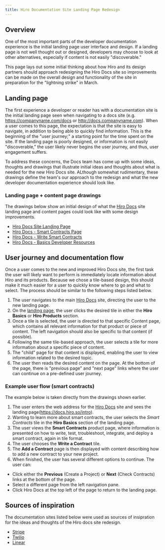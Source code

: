 ```yaml
---
title: Hiro Documentation Site Landing Page Redesign
---
```


## Overview

One of the most important parts of the developer documentation experience is the initial landing page user interface and design. If a landing page is not well thought out or designed, developers may choose to look at other alternatives, especially if content is not easily "discoverable."

This page lays out some initial thinking about how Hiro and its design partners should approach redesigning the Hiro Docs site so improvements can be made on the overall design and functionality of the site in preparation for the "lightning strike" in March.

## Landing page

The first experience a developer or reader has with a documentation site is the initial landing page seen when navigating to a docs site (e.g. https://companyname.com/docs or http://docs.companyname.com). When a user comes to this page, the expectation is that the site is easy to navigate, in addition to being able to quickly find information. This is the beginning of the "user journey;" a starting point for the time spent on the site. If the landing page is poorly designed, or information is not easily "discoverable," the user likely never begins the user journey, and thus, user engagement suffers.

To address these concerns, the Docs team has come up with some ideas, thoughts and drawings that illustrate initial ideas and thoughts about what is needed for the new Hiro Docs site. ALthough somewhat rudimentary, these drawings define the team's our approach to the redesign and what the new developer documentation experience should look like.

### Landing page + content page drawings

The drawings below show an initial design of what the [Hiro Docs](https://docs.hiro.so/) site landing page and content pages could look like with some design improvements.

- [Hiro Docs Site Landing Page](images/hiro-landing-page-new.jpg)
- [Hiro Docs - Smart Contracts Page](images/hiro-smart-contracts-page-new.jpg)
- [Hiro Docs - Write Smart Contracts](images/hiro-write-smart-contracts.jpg)
- [Hiro Docs - Basics Developer Resources](images/hiro-basics-developer-resources.jpg)

## User journey and documentation flow

Once a user comes to the new and improved Hiro Docs site, the first task the user will likely want to perform is immediately locate information about Hiro and its products. Because we chose a tile-based design, this should make it much easier for a user to quickly know where to go and what to select. The process should be similar to the following steps listed below.

1. The user navigates to the main [Hiro Docs](https://docs.hiro.so/) site, directing the user to the new landing page.
2. On the [landing page](https://docs.hiro.so/intro), the user clicks the desired tile in either the **Hiro Basics** or **Hiro Products** section.
3. Once a tile is selected, the user is directed to that specific Content page, which contains all relevant information for that product or piece of content. The left navigation should also be specific to that content (if possible).
4. Following the same tile-based approach, the user selects a tile for more information about a specific piece of content.
5. The "child" page for that content is displayed, enabling the user to view information related to the desired topic.
6. The user then reads the desired content on the page. At the bottom of the page, there is "previous page" and "next page" links where the user can continue on a pre-defined user journey.

### Example user flow (smart contracts)

The example below is taken directly from the drawings shown earlier.

1. The user enters the web address for the [Hiro Docs](https://docs.hiro.so) site and sees the landing page(https://docs.hiro.so/intro).
2. Wanting to learn more about smart contracts, the user selects the *Smart Contracts* tile in the **Hiro Basics** section of the landing page.
3. The user views the **Smart Contracts** product page, where information is presented on how to write, test, troubleshoot, integrate, and deploy a smart contract, again in tile format.
4. The user chooses the **Write a Contract** tile.
5. The **Add a Contract** page is then displayed with content describing how to add a new contract to your new project.
5. When finished, the user has several different options to continue. The user can:

- Click either the **Previous** (Create a Project) or **Next** (Check Contracts) links at the bottom of the page.
- Select a different page from the left navigation pane.
- Click Hiro Docs at the top left of the page to return to the landing page.

## Sources of inspiration

The documentation sites listed below were used as sources of insipration for the ideas and thoughts of the Hiro docs site redesign.

- [Stripe](https://stripe.com/docs)
- [Twilio](https://www.twilio.com/docs)
- [Linear](https://linear.app/docs)
